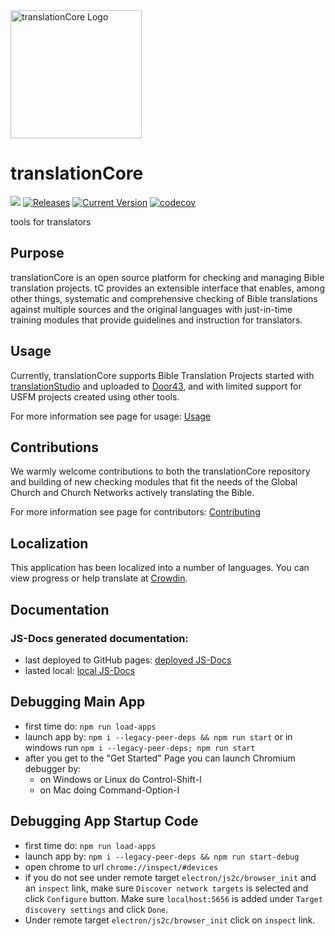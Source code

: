<img src='https://raw.githubusercontent.com/unfoldingWord/translationCore/develop/src/images/TC_Icon.png' height="205px" width="210px" alt='translationCore Logo'>

# translationCore

![](https://github.com/unfoldingWord/translationCore/workflows/Node%20CI/badge.svg?branch=develop)
[![Releases](https://img.shields.io/github/downloads/unfoldingword/translationCore/total.svg)](https://github.com/unfoldingWord/translationCore/releases)
[![Current Version](https://img.shields.io/github/tag/unfoldingword/translationCore.svg)](https://github.com/unfoldingWord/translationCore/tags)
[![codecov](https://codecov.io/gh/unfoldingWord/translationCore/branch/develop/graph/badge.svg)](https://codecov.io/gh/unfoldingWord/translationCore)

tools for translators


## Purpose

translationCore is an open source platform for checking and managing Bible translation projects. tC provides an extensible interface that enables, among other things, systematic and comprehensive checking of Bible translations against multiple sources and the original languages with just-in-time training modules that provide guidelines and instruction for translators.

## Usage

Currently, translationCore supports Bible Translation Projects started with [translationStudio](https://unfoldingword.org/ts/) and uploaded to [Door43](https://git.door43.org/), and with limited support for USFM projects created using other tools.

For more information see page for usage: [Usage](https://github.com/unfoldingWord/translationCore/wiki/Usage)

## Contributions

We warmly welcome contributions to both the translationCore repository and building of new checking modules that fit the needs of the Global Church and Church Networks actively translating the Bible.

For more information see page for contributors: [Contributing](https://github.com/unfoldingWord/translationCore/wiki/Contributing)

## Localization

This application has been localized into a number of languages.
You can view progress or help translate at [Crowdin](https://crowdin.com/project/translationcore).

## Documentation

### JS-Docs generated documentation:
- last deployed to GitHub pages: [deployed JS-Docs](https://unfoldingword.github.io/translationCore/translationCore/index.html)
- lasted local: [local JS-Docs](./docs/translationCore/index.html)


## Debugging Main App

- first time do: `npm run load-apps`
- launch app by: `npm i --legacy-peer-deps && npm run start` or in windows run `npm i --legacy-peer-deps; npm run start`
- after you get to the "Get Started" Page you can launch Chromium debugger by:
  - on Windows or Linux do Control-Shift-I
  - on Mac doing Command-Option-I

## Debugging App Startup Code

- first time do: `npm run load-apps`
- launch app by: `npm i --legacy-peer-deps && npm run start-debug`
- open chrome to url `chrome://inspect/#devices`
- if you do not see under remote target `electron/js2c/browser_init` and an `inspect` link,
  make sure `Discover network targets` is selected and click `Configure` button.  Make sure `localhost:5656` is added under `Target discovery settings` and click `Done`.
- Under remote target `electron/js2c/browser_init` click on `inspect` link.

